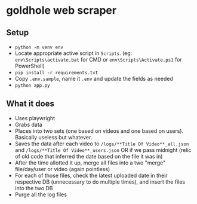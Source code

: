 # goldhole web scraper

## Setup

- `python -m venv env`
- Locate appropriate active script in `Scripts`. (eg: `env\Scripts\activate.bat` for CMD or `env\Scripts\Activate.ps1` for PowerShell)
- `pip install -r requirements.txt`
- Copy `.env.sample`, name it `.env` and update the fields as needed
- `python app.py`

## What it does

- Uses playwright
- Grabs data
- Places into two sets (one based on videos and one based on users). Basically useless but whatever.
- Saves the data after each video to `/logs/**Title Of Video**_all.json` and `/logs/**Title Of Video**_users.json` OR if we pass midnight (relic of old code that inferred the date based on the file it was in)
- After the time allotted it up, merge all files into a two "merge" file/day/user or video (again pointless)
- For each of those files, check the latest uploaded date in their respective DB (unnecessary to do multiple times), and insert the files into the two DB
- Purge all the log files

